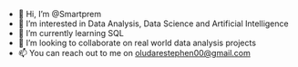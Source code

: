 - 👋 Hi, I’m @Smartprem
- 👀 I’m interested in Data Analysis, Data Science and Artificial Intelligence
- 🌱 I’m currently learning SQL
- 💞️ I’m looking to collaborate on real world data analysis projects
- 📫 You can reach out to me on oludarestephen00@gmail.com

<!---
Smartprem/Smartprem is a ✨ special ✨ repository because its `README.md` (this file) appears on your GitHub profile.
You can click the Preview link to take a look at your changes.
--->
